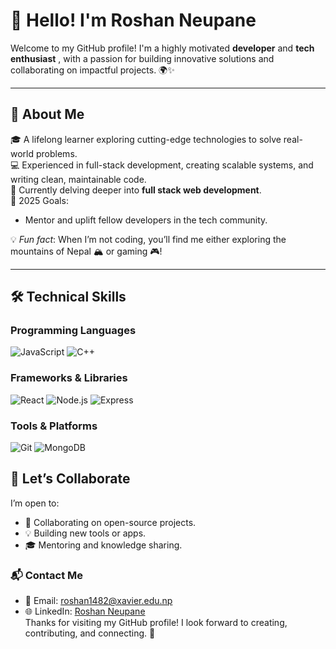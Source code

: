 # 👋 Hello! I'm **Roshan Neupane**

Welcome to my GitHub profile! I'm a highly motivated **developer** and **tech enthusiast** , with a passion for building innovative solutions and collaborating on impactful projects. 🌍✨

---

## 🚀 **About Me**
🎓 A lifelong learner exploring cutting-edge technologies to solve real-world problems.  
💻 Experienced in full-stack development, creating scalable systems, and writing clean, maintainable code.  
🌱 Currently delving deeper into **full stack web development**.  
🎯 2025 Goals:
- Mentor and uplift fellow developers in the tech community.

💡 *Fun fact*: When I’m not coding, you’ll find me either exploring the mountains of Nepal 🏔️ or gaming 🎮!

---

## 🛠️ **Technical Skills**
### Programming Languages
![JavaScript](https://img.shields.io/badge/JavaScript-F7DF1E?style=flat-square&logo=javascript&logoColor=black)
![C++](https://img.shields.io/badge/C++-00599C?style=flat-square&logo=cplusplus&logoColor=white)

### Frameworks & Libraries
![React](https://img.shields.io/badge/React-61DAFB?style=flat-square&logo=react&logoColor=black)
![Node.js](https://img.shields.io/badge/Node.js-339933?style=flat-square&logo=node-dot-js&logoColor=white)
![Express](https://img.shields.io/badge/Express.js-000000?style=flat-square&logo=express&logoColor=white)

### Tools & Platforms
![Git](https://img.shields.io/badge/Git-F05032?style=flat-square&logo=git&logoColor=white)
![MongoDB](https://img.shields.io/badge/MongoDB-47A248?style=flat-square&logo=mongodb&logoColor=white)



## 🤝 **Let’s Collaborate**
I’m open to:
- 🚀 Collaborating on open-source projects.
- 💡 Building new tools or apps.
- 🎓 Mentoring and knowledge sharing.

### 📬 **Contact Me**
- 📧 Email: [roshan1482@xavier.edu.np](mailto:roshan1482@xavier.edu.np)  
- 🌐 LinkedIn: [Roshan Neupane](https://www.linkedin.com/in/roshan-neupane-424146284/?lipi=urn%3Ali%3Apage%3Ad_flagship3_feed%3B0awCMwpiSFyyhLKetS2vlQ%3D%3D)  
Thanks for visiting my GitHub profile! I look forward to creating, contributing, and connecting. 🌟
